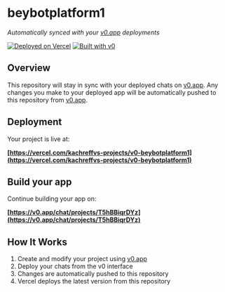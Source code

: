 # beybotplatform1

*Automatically synced with your [v0.app](https://v0.app) deployments*

[![Deployed on Vercel](https://img.shields.io/badge/Deployed%20on-Vercel-black?style=for-the-badge&logo=vercel)](https://vercel.com/kachreffvs-projects/v0-beybotplatform1)
[![Built with v0](https://img.shields.io/badge/Built%20with-v0.app-black?style=for-the-badge)](https://v0.app/chat/projects/T5hBBiqrDYz)

## Overview

This repository will stay in sync with your deployed chats on [v0.app](https://v0.app).
Any changes you make to your deployed app will be automatically pushed to this repository from [v0.app](https://v0.app).

## Deployment

Your project is live at:

**[https://vercel.com/kachreffvs-projects/v0-beybotplatform1](https://vercel.com/kachreffvs-projects/v0-beybotplatform1)**

## Build your app

Continue building your app on:

**[https://v0.app/chat/projects/T5hBBiqrDYz](https://v0.app/chat/projects/T5hBBiqrDYz)**

## How It Works

1. Create and modify your project using [v0.app](https://v0.app)
2. Deploy your chats from the v0 interface
3. Changes are automatically pushed to this repository
4. Vercel deploys the latest version from this repository